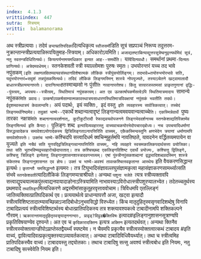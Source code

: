 ```yaml
---
index:  4.1.3
vrittiindex:  447
sutra:  स्त्रियाम्
vritti:  balamanorama 
---
```


अथ स्त्रीप्रत्ययाः। तदेवं `ङ्याप्प्रातिपदिका`दित्यधिकृत्य `स्वौजसमौ`डिति सूत्रं सप्रपञ्चं निरूप्य तदुत्तरम-नुक्रान्तान्स्त्रीप्रत्ययान्निरूपयितुमाह-स्त्रियाम्। अधिकारोऽयमिति। `अजाद्यतष्टाबित्याद्युत्तरसूत्रेष्वनुवृत्त्यर्थमिदं सूत्रं, नतु स्वतन्त्रविधिरित्यर्थः। कियत्पर्यन्तमयमधिकार इत्यत आह--समर्थेति। `याव`दित्यवधौ। `समर्थानां प्रथमा`-दित्यतः प्रागित्यर्थः। अत्रेदमवधेयम्। `स्तनकेशवती स्त्री स्याल्लोमशः पुरुषः स्मृतः। उभयोरन्तरं यच्च तद भावे नपुंसकम्।` इति लक्षणलक्षितमवयवसंस्थानविशेषात्मकं लौकिकं स्त्रीपुंसयोर्लिङ्गम्। तदभावे=तयोरुभयोरभावे सति, यदुभयोरन्तरं=सदृशं तन्नपुंसकमित्यर्थः। तदिदं लौकिकं लिङ्गमस्मिन् शास्त्रे नोपयुज्यते, तस्याऽचेतने खट्वामालादौ बाधात्स्त्रीप्रत्ययानापत्तेः। दारानित्यादौ `तस्माच्छसो नः पुंसी`ति नत्वानापत्तेश्च। किंतु सत्त्वरजस्तमसां प्राकृतगुणानां वृद्धिः--पुंस्त्वम्, अपचयः--स्त्रीत्वम्, स्थितिमात्रं नपुंसकत्वम्। अत एव ऊत्कार्षापकर्षंसत्वेऽपि स्थितिमात्रमादाय `सामान्ये नपुंसक`मिति प्रवादः। उत्कर्षाऽपकर्षसाम्यात्मकावस्थात्रयसाधारणस्थितिमात्रविवक्षायां नपुंसकं भवतीति तदर्थः। ईदृशमवस्थात्रयं केवलान्वयि। `अयं पदार्थः,` `इयं व्यक्तिः`, `इदं वस्तु` इति व्यवहारस्य सार्वत्रिकत्वात्। तच्चेदं लिङ्गमर्थनिष्ठमेव। तदुक्तं भाष्ये--`एकार्थे शब्दान्यत्वाद्दृष्टं लिङ्गान्यत्वमवयवान्यत्वाच्चे`ति। एकस्मिन्नेवार्थे `पुष्यः` `तारका` `नक्षत्र`मिति शब्दनानात्वदर्शनात्, कुटीकुटीरादौ रेफाद्यवयवोपजनने लिङ्गभेददर्शनाच्च स्तनकेशाद्यतिरिक्तमेव लिङ्गमित्यर्थ इति कैयटः। `पुलिङ्गः शब्द` इत्यादिव्यवहारस्तु वाच्यवाचकयोरभेदोपचारद्बोध्यः। नच उपचयादिधर्माणां विरुद्धत्वादेकत्र समावेशाऽयोगादेकस्य द्वित्रिलिङ्गताऽनापत्तिरिति वाच्यम्, एकैकस्मिन्वस्तुनि क्षणभेदेन त्रयाणां धर्माणामपि समावेशोपपत्तेः। उक्तंच भाष्ये-`कश्चिदपि सत्त्वादिधर्म क्वचिन्मुहुर्तमपि नावतिष्ठते, यावदनेन वर्द्धितव्यमपायेन वा युज्यते` इति नचैवं सति युगपद्द्वित्रिलिङ्गत्वानापत्तिरिति वाच्यम्, नहि व्यवहारे स्वसमकालिकपदार्थसत्ता प्रयोजिका। तथा सति भूतभविष्यद्व्यवहारोच्छेदापातात्। तत्र कश्चिच्छब्द एकलिङ्गविशिष्ट एवार्थे प्रयोज्यः, कश्चित्तु द्विलिङ्गे, कश्चित्तु त्रिलिङ्गे इत्येतत्तु लिङ्गानुशासनशास्त्रादवगन्तव्यम्। एषां पुंस्त्रीनपुंसकशब्दानां वृद्ध्यादिशब्दवदस्मिन् शास्त्रे संकेतश्च लिङ्गानुशासनत एव ज्ञेयः। उक्तं च भाष्ये-अवश्यं तावत्कश्चित्स्वकृतान्त आस्थेयः` इति वैयकरणसिद्धान्त इत्यर्थः। `कृतान्तौ यमसिद्धान्तौ` इत्यमरः। तत्र टिघुभादिसंज्ञावल्लघुसंज्ञामकृत्वा महासंज्ञाकरणसामर्थ्यात्सति संभवे `स्तनकेशवती`त्यादिलौकिकं लिङ्गमप्यत्राश्रीयते। अन्यथा `पशुना यजेते `त्यत्र स्त्रीव्यक्तावपि सत्त्वाद्युपचयात्मकपुंस्त्वाद्यनपायादाङोनाऽस्त्रियामिति नाभावस्याऽविरोधात्स्त्रीपशुरप्यालभ्येत। तदेतच्चतुर्थस्य प्रथमपादे `तथालिङ्ग`मित्यधिकरणे अद्वरमीमांसाकुतूहरवृत्ताववोचाम। त्रिविधमपि एतल्लिङ्गं जातिव्यक्तिवत्प्रातिपदिकार्थ एव। प्रत्ययार्थत्वे प्राधान्यापत्तौ अजा, खट्वा इत्यादौ स्त्रीत्वविशिष्टतादात्म्यावच्छिन्नाऽजादिबोधोऽनुभवसिद्धो विरुध्येत। किंच मातृदुहितृस्वसृगवादिशब्देषु विनापि टाबादिप्रत्ययं स्त्रीत्वविशिष्टार्थस्य बोधात्प्रातिपदिकस्य तत्र शक्त्यावश्यकत्वे टाबादीनामपि शक्तिकल्पने गौरवम्। `ऋकारान्तामातृदुहितृस्वसृयातृननान्दरः, प्रावृड्?विप्रुड�क्तिविषः` इत्याद#इलिङ्गानुशासनसूत्राण्यपि प्रकृतिविषयाण्येव दृश्यन्ते। अत एव च `कृदिकारादक्तिनः` इत्यत्र `अक्तिन` इत्यतदर्थवत्। अन्यथा क्तिनैव स्त्रीत्वस्योक्तत्वान्ङीपोऽप्राप्तेस्तद्वैयर्थ्यं स्पष्टमेव। न चैवमपि प्रकृत्यैव स्त्रीत्वस्योक्तत्वात्कथं टाबादय #इति वाच्यं, द्वावित्यादिवत्प्रकृत्युक्तस्याऽव्यावर्तकत्वात्। अन्यथा टाबादिविधिवैयर्थ्यात्। तथा च स्त्रीत्वमिह प्रातिपदिकस्यैव वाच्यं। टाबादयस्तु तद्द्योतकाः। तथाच टाबादिषु सत्सु अवश्यं स्त्रीत्वबोध इति नियमः, नतु टाबादिषु सत्स्वेवेति नियम इति।

